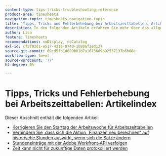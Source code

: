 ```yaml
---
content-type: tips-tricks-troubleshooting;reference
product-area: timesheets
navigation-topic: timesheets-navigation-topic
title: 'Tipps, Tricks und Fehlerbehebung bei Arbeitszeittabellen: Artikelindex'
description: In den folgenden Artikeln erfahren Sie mehr über das allgemeine Verhalten von Arbeitszeittabellen und darüber, wie Sie potenzielle Probleme mit Arbeitszeittabellen beheben können.
author: Lisa
feature: Timesheets
recommendations: noDisplay, noCatalog
exl-id: cf5f93d1-e517-421e-8740-1b80af2ed127
source-git-commit: 69cd5fb1d089b81b7a1673609b92537137b6b68e
workflow-type: tm+mt
source-wordcount: '77'
ht-degree: 0%

---
```


# Tipps, Tricks und Fehlerbehebung bei Arbeitszeittabellen: Artikelindex

Dieser Abschnitt enthält die folgenden Artikel:

* [Korrigieren Sie den Starttag der Arbeitswoche für Arbeitszeittabellen](../../timesheets/tips-tricks-and-troubleshooting/correct-start-day-of-work-week.md)
* [Verhindern Sie, dass sich die Aktion „Finanzen neu berechnen“ auf historische Stunden auswirkt, wenn sich die Sätze ändern](../../timesheets/tips-tricks-and-troubleshooting/prevent-recalculate-finance-action.md)
* [Stundeneinträge mit der Adobe Workfront-API verfolgen](../../timesheets/tips-tricks-and-troubleshooting/track-hour-records-with-wfapi.md)
* [Zeit kann nicht für zukünftige Daten protokolliert werden](../../timesheets/tips-tricks-and-troubleshooting/unable-to-log-time-future-dates.md)
